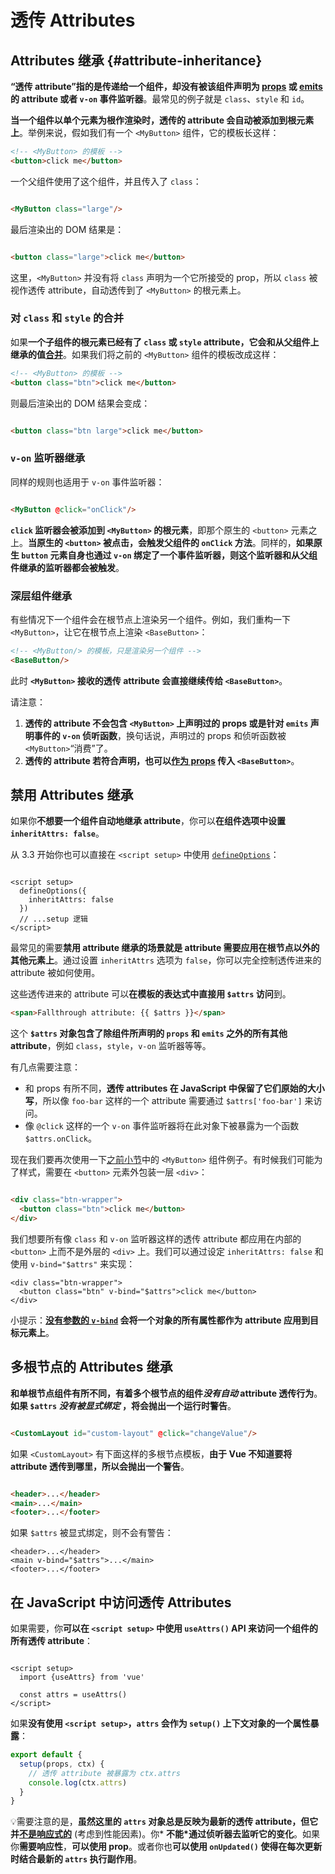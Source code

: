# 透传 Attributes

## Attributes 继承 {#attribute-inheritance}

**“透传 attribute”指的是传递给一个组件，却没有被该组件声明为 [props](Props.md) 或 [emits](事件.md) 的 attribute
或者 `v-on` 事件监听器**。最常见的例子就是 `class`、`style` 和 `id`。

**当一个组件以单个元素为根作渲染时，透传的 attribute 会自动被添加到根元素上**。举例来说，假如我们有一个 `<MyButton>`
组件，它的模板长这样：

```html
<!-- <MyButton> 的模板 -->
<button>click me</button>
```

一个父组件使用了这个组件，并且传入了 `class`：

```html

<MyButton class="large"/>
```

最后渲染出的 DOM 结果是：

```html

<button class="large">click me</button>
```

这里，`<MyButton>` 并没有将 `class` 声明为一个它所接受的 prop，所以 `class` 被视作透传 attribute，自动透传到了 `<MyButton>`
的根元素上。

### 对 `class` 和 `style` 的合并

如果**一个子组件的根元素已经有了 `class` 或 `style` attribute，它会和从父组件上继承的值<u>合并</u>**。如果我们将之前的
`<MyButton>` 组件的模板改成这样：

```html
<!-- <MyButton> 的模板 -->
<button class="btn">click me</button>
```

则最后渲染出的 DOM 结果会变成：

```html

<button class="btn large">click me</button>
```

### `v-on` 监听器继承

同样的规则也适用于 `v-on` 事件监听器：

```html

<MyButton @click="onClick"/>
```

**`click` 监听器会被添加到 `<MyButton>` 的根元素**，即那个原生的 `<button>` 元素之上。**当原生的 `<button>`
被点击，会触发父组件的 `onClick` 方法**。同样的，**如果原生 `button` 元素自身也通过 `v-on`
绑定了一个事件监听器，则这个监听器和从父组件继承的监听器都会被触发**。

### 深层组件继承

有些情况下一个组件会在根节点上渲染另一个组件。例如，我们重构一下 `<MyButton>`，让它在根节点上渲染 `<BaseButton>`：

```html
<!-- <MyButton/> 的模板，只是渲染另一个组件 -->
<BaseButton/>
```

此时 **`<MyButton>` 接收的透传 attribute 会直接继续传给 `<BaseButton>`**。

请注意：

1. **透传的 attribute 不会包含 `<MyButton>` 上声明过的 props 或是针对 `emits` 声明事件的 `v-on` 侦听函数**，换句话说，声明过的
   props 和侦听函数被 `<MyButton>`“消费”了。
2. **透传的 attribute 若符合声明，也可以<u>作为 props</u> 传入 `<BaseButton>`**。

## 禁用 Attributes 继承

如果你**不想要一个组件自动地继承 attribute**，你可以**在组件选项中设置 `inheritAttrs: false`**。

从 3.3 开始你也可以直接在 `<script setup>` 中使用 [
`defineOptions`](https://cn.vuejs.org/api/sfc-script-setup.html#defineoptions)：

```vue

<script setup>
  defineOptions({
    inheritAttrs: false
  })
  // ...setup 逻辑
</script>
```

最常见的需要**禁用 attribute 继承的场景就是 attribute 需要应用在根节点以外的其他元素上**。通过设置 `inheritAttrs` 选项为
`false`，你可以完全控制透传进来的 attribute 被如何使用。

这些透传进来的 attribute 可以**在模板的表达式中直接用 `$attrs` 访问**到。

```html
<span>Fallthrough attribute: {{ $attrs }}</span>
```

这个 **`$attrs` 对象包含了除组件所声明的 `props` 和 `emits` 之外的所有其他 attribute**，例如 `class`，`style`，`v-on`
监听器等等。

有几点需要注意：

- 和 props 有所不同，**透传 attributes 在 JavaScript 中保留了它们原始的大小写**，所以像 `foo-bar` 这样的一个 attribute
  需要通过 `$attrs['foo-bar']` 来访问。
- 像 `@click` 这样的一个 `v-on` 事件监听器将在此对象下被暴露为一个函数 `$attrs.onClick`。

现在我们要再次使用一下[之前小节](#attribute-inheritance)中的 `<MyButton>` 组件例子。有时候我们可能为了样式，需要在
`<button>` 元素外包装一层 `<div>`：

```html

<div class="btn-wrapper">
  <button class="btn">click me</button>
</div>
```

我们想要所有像 `class` 和 `v-on` 监听器这样的透传 attribute 都应用在内部的 `<button>` 上而不是外层的 `<div>` 上。我们可以通过设定
`inheritAttrs: false` 和使用 `v-bind="$attrs"` 来实现：

```vue-html{2}
<div class="btn-wrapper">
  <button class="btn" v-bind="$attrs">click me</button>
</div>
```

小提示：**[没有参数的 `v-bind`](../基础/模板语法.md#dynamically-binding-multiple-attributes) 会将一个对象的所有属性都作为
attribute 应用到目标元素上**。

## 多根节点的 Attributes 继承

**和单根节点组件有所不同，有着多个根节点的组件*没有自动* attribute 透传行为**。**如果 `$attrs` *没有被显式绑定*
，将会抛出一个运行时警告**。

```html

<CustomLayout id="custom-layout" @click="changeValue"/>
```

如果 `<CustomLayout>` 有下面这样的多根节点模板，**由于 Vue 不知道要将 attribute 透传到哪里，所以会抛出一个警告**。

```html

<header>...</header>
<main>...</main>
<footer>...</footer>
```

如果 `$attrs` 被显式绑定，则不会有警告：

```vue-html{2}
<header>...</header>
<main v-bind="$attrs">...</main>
<footer>...</footer>
```

## 在 JavaScript 中访问透传 Attributes

如果需要，你**可以在 `<script setup>` 中使用 `useAttrs()` API 来访问一个组件的所有透传 attribute**：

```vue

<script setup>
  import {useAttrs} from 'vue'

  const attrs = useAttrs()
</script>
```

如果**没有使用 `<script setup>`，`attrs` 会作为 `setup()` 上下文对象的一个属性暴露**：

```js
export default {
  setup(props, ctx) {
    // 透传 attribute 被暴露为 ctx.attrs
    console.log(ctx.attrs)
  }
}
```

💡需要注意的是，**虽然这里的 `attrs` 对象总是反映为最新的透传 attribute，但它并<u>不是响应式的</u>** (考虑到性能因素)。你*
**不能*通过侦听器去监听它的变化**。如果你**需要响应性**，**可以使用 prop**。或者你也**可以使用 `onUpdated()`
使得在每次更新时结合最新的 `attrs` 执行副作用**。

